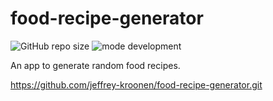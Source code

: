 # food-recipe-generator

![GitHub repo size](https://img.shields.io/github/repo-size/jeffrey-kroonen/food-recipe-generator "size")
![mode development](https://img.shields.io/badge/mode-development-orange "development")

An app to generate random food recipes.

https://github.com/jeffrey-kroonen/food-recipe-generator.git